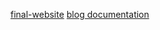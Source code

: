[final-website](https://vr714.github.io/)
[blog documentation](http://webdevhomework.blogspot.com/2018/05/final-documentation.html)

